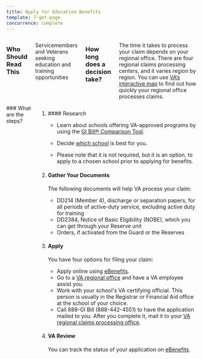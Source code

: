 ```yaml
---
title: Apply for Education Benefits
template: 7-get-page
concurrence: complete
---
```


<div class="main" role="main" markdown="0">

<div class="section one" markdown="0">
<div class="primary" markdown="0">
<div class="row" markdown="0">
<div class="small-12 columns" markdown="1">

### Who Should Read This
Servicemembers and Veterans seeking education and training opportunities

### How long does a decision take?
The time it takes to process your claim depends on your regional office. There are four regional claims processing centers, and it varies region by region. You can use [VA’s interactive map](http://www.vba.va.gov/reports/aspiremap.asp) to find out how quickly your regional office processes claims.

</div>
<div class="small-12 columns" markdown="0">

<div markdown="1">
### What are the steps?
</div>


<ol class="process" markdown="0">
<li class="step one wow fadeIn animated" markdown="0">

<div markdown="1">
#### Research
</div>


<div class="feature" markdown="1">

- Learn about schools offering VA-approved programs by using the [GI Bill® Comparison Tool](/gi-bill-comparison-tool/).

-	Decide [which school](http://www.benefits.va.gov/gibill/choosing_a_school.asp) is best for you.

-	Please note that it is not required, but it is an option, to apply to a chosen school prior to applying for benefits.

</div>

</li>

<li class="step two wow fadeIn animated" markdown="0">

<div markdown="1">

#### Gather Your Documents

The following documents will help VA process your claim:

</div>

<div class="feature" markdown="1">

-	DD214 (Member 4), discharge or separation papers, for all periods of active-duty service, excluding active duty for training
-	DD2384, Notice of Basic Eligibility (NOBE), which you can get through your Reserve unit
-	Orders, if activated from the Guard or the Reserves

</div>

</li>

<li class="step three wow fadeIn animated" markdown="0">

<div markdown="1">

#### Apply

You have four options for filing your claim:

</div>

<div class="feature" markdown="1">

-	Apply online using [eBenefits](https://www.ebenefits.va.gov/ebenefits/vonapp).
-	Go to a [VA regional office](/education/process/regional-office/index.html) and have a VA employee assist you.
-	Work with your school's VA certifying official. This person is usually in the Registrar or Financial Aid office at the school of your choice.
-	Call 888-GI Bill (888-442-4551) to have the application mailed to you. After you complete it, mail it to your [VA regional claims processing office](http://www.benefits.va.gov/gibill/regional_processing.asp).

</div>

</li>

<li class="step four last wow fadeIn animated" markdown="0">

<div markdown="1">

#### VA Review

You can track the status of your application on [eBenefits](https://www.ebenefits.va.gov/ebenefits/manage/status).

</div>

</li>

</ol>

</div>
</div>
</div>
</div>
</div>
